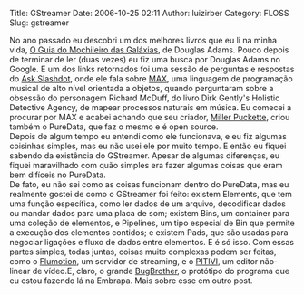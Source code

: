 Title: GStreamer
Date: 2006-10-25 02:11
Author: luizirber
Category: FLOSS
Slug: gstreamer

No ano passado eu descobri um dos melhores livros que eu li na minha
vida, [O Guia do Mochileiro das Galáxias][], de Douglas Adams. Pouco
depois de terminar de ler (duas vezes) eu fiz uma busca por Douglas
Adams no Google. E um dos links retornados foi uma sessão de perguntas e
respostas do [Ask Slashdot][], onde ele fala sobre [MAX][], uma
linguagem de programação musical de alto nível orientada a objetos,
quando perguntaram sobre a obsessão do personagem Richard McDuff, do
livro Dirk Gently's Holistic Detective Agency, de mapear processos
naturais em música. Eu comecei a procurar por MAX e acabei achando que
seu criador, [Miller Puckette][], criou também o PureData, que faz o
mesmo e é open source.  
Depois de algum tempo eu entendi como ele funcionava, e eu fiz algumas
coisinhas simples, mas eu não usei ele por muito tempo. E então eu
fiquei sabendo da existência do GStreamer. Apesar de algumas diferenças,
eu fiquei maravilhado com quão simples era fazer algumas coisas que eram
bem difíceis no PureData.  
De fato, eu não sei como as coisas funcionam dentro do PureData, mas eu
realmente gostei de como o GStreamer foi feito: existem Elements, que
tem uma função específica, como ler dados de um arquivo, decodificar
dados ou mandar dados para uma placa de som; existem Bins, um container
para uma coleção de elementos, e Pipelines, um tipo especial de Bin que
permite a execução dos elementos contidos; e existem Pads, que são
usadas para negociar ligações e fluxo de dados entre elementos. E é só
isso. Com essas partes simples, todas juntas, coisas muito complexas
podem ser feitas, como o [Flumotion][], um servidor de streaming, e o
[PITIVI][], um editor não-linear de vídeo.E, claro, o grande
[BugBrother][], o protótipo do programa que eu estou fazendo lá na
Embrapa. Mais sobre esse em outro post.

  [O Guia do Mochileiro das Galáxias]: http://fcpn.multiply.com/reviews/item/1
  [Ask Slashdot]: http://slashdot.org/interviews/00/06/21/1217242.shtml
  [MAX]: http://www.cycling74.com/twiki/bin/view/FAQs/MaxMSPHistory
  [Miller Puckette]: http://www.crca.ucsd.edu/%7Emsp/
  [Flumotion]: http://www.flumotion.net/
  [PITIVI]: http://pitivi.sourceforge.net/
  [BugBrother]: http://sourceforge.net/projects/bugbrother/
